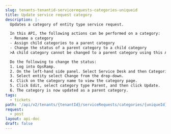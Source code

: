 ```yaml
---
slug: tenants-tenantid-servicerequests-categories-uniqueid
title: Update service request category
description: |-
  Updates a category of entity type service request.

  In this API, the following actions can be performed on a category:
  - Rename a category
  - Assign child categories to a parent category
  - Change the status of a parent category to a child category
  >A child category cannot be changed to a parent category using this API.

  Do the following to change the status:
  1. Log into OpsRamp.
  2. On the left-hand side panel. Select Service Desk and then Categories.
  3. Select entity select Change from the drop-down.
  4. Click on the category name to view the category page.
  5. Click Edit, select category type Parent, and then click Update.
  6. The category is now updated as a parent category.
tags:
  - tickets
path: '/api/v2/tenants/{tenantId}/serviceRequests/categories/{uniqueId}'
request:
  - post
layout: api-doc
draft: false
---
```

